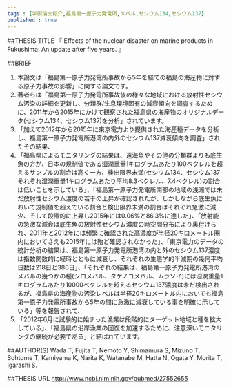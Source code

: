 ```yaml
--- 
tags : [学術論文紹介,福島第一原子力発電所,メバル,セシウム134,セシウム137] 
published : true
---
```


##THESIS TITLE
『
Effects of the nuclear disaster on marine products in Fukushima: An update after five years.
』
  
##BRIEF
1. 本論文は「福島第一原子力発電所事故から5年を経ての福島の海産物に対する原子力事故の影響」に関する論文です。
1. 著者らは「福島第一原子力発電所事故後の様々な地域における放射性セシウム汚染の詳細を更新し、分類群/生息環境固有の減衰傾向を調査するために、2011年から2015年にかけて観察された福島県の海産物のオリジナルデータ(セシウム134、セシウム137)を分析」されています。
1. 「加えて2012年から2015年に東京電力より提供された海産種データを分析し、福島第一原子力発電所港湾の内外のセシウム137減衰傾向を調査」されたその結果、
1. 「福島県によるモニタリングの結果は、遠海魚やその他の分類群よりも底生魚の方が、日本の規制値である湿潤重量1キログラムあたり100ベクレルを超えるサンプルの割合は高く一方、検出限界未満(セシウム134、セシウム137それぞれ湿潤重量1キログラムあたり平均8.3ベクレル、7.4ベクレル)の割合は低いことを示している」、「福島第一原子力発電所南部の地域の浅瀬では未だ放射性セシウム濃度の若干の上昇が確認されたが、しかしながら底生魚において規制値を超えている割合と検出限界未満の割合はそれぞれ急激に減少、そして段階的に上昇し2015年には0.06%と86.3%に達した」、「放射能の急激な減衰は底生魚の放射性セシウム濃度の時空間分布により裏付けられ、2011年と2012年には頻繁に確認された高濃度が半径20キロメートル圏内においてさえも2015年には殆ど確認されなかった」、「東京電力のデータの統計分析の結果は、福島第一原子力発電所港湾の内と外のセシウム137濃度は指数関数的に経時とともに減衰し、それぞれの生態学的半減期の幾何平均日数は218日と386日」、「それぞれの結果は、福島第一原子力発電所港湾のメバルの幾つかの種(シロメバル、タケノコメバル、ムラソイ)には湿潤重量1キログラムあたり10000ベクレルを超えるセシウム137濃度は未だ検出されるが、福島県の海産物の汚染レベルは半径20キロメートル内においても福島第一原子力発電所事故から5年の間に急激に減衰している事を明確に示している」等を報告されて、
1. 「2012年6月に試験的に始まった漁業は段階的にターゲット地域と種を拡大している」、「福島県の沿岸漁業の回復を加速するために、注意深いモニタリングの継続が必要である」と結ばれています。 



##AUTHOR(S)
Wada T, Fujita T, Nemoto Y, Shimamura S, Mizuno T, Sohtome T, Kamiyama K, Narita K, Watanabe M, Hatta N, Ogata Y, Morita T, Igarashi S.
  
##THESIS URL
[
http://www.ncbi.nlm.nih.gov/pubmed/27552655
](
http://www.ncbi.nlm.nih.gov/pubmed/27552655
)